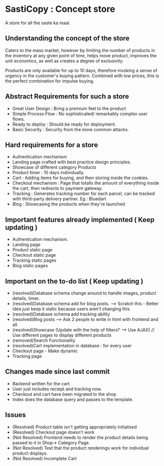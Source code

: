 # SastiCopy : Concept store

A store for all the saste ka maal.

## Understanding the concept of the store

Caters to the mass market, however by limiting the number of products in the
inventory at any given point of time, helps move product,
improves the unit economics, as well as
creates a degree of exclusivity.

Products are only available for up to 10 days, therefore invoking a sense of
urgency in the customer's buying pattern. Combined with low prices, this
is the perfect combination for impulse buying.

## Abstract Requirements for such a store

- Great User Design : Bring a premium feel to the product
- Simple Process Flow : No sophisticated/ remarkably complex user flows.
- Ready to deploy : Should be ready for deployment.
- Basic Security :  Security from the more common attacks.

## Hard requirements for a store

- Authentication mechanism
- Landing page crafted with best practice design principles.
- Showcase of different category Products
- Product timer : 10 days individually.
- Cart : Adding items for buying, and then storing inside the cookies.
- Checkout mechanism : Page that totalls the amount of everything inside the cart, then redirects to payment gateway.
- Tracking : Generates tracking number for each parcel, can be tracked with third-party delivery partner. Eg : Bluedart
- Blog : Showcasing the products when they're launched

## Important features already implemented ( Keep updating )
- Authentication mechanism.
- Landing page
- Product static page
- Checkout static page
- Tracking static pages
- Blog static pages


## Important on the to-do list ( Keep updating )
- (resolved)Database schema change around to handle images, product details, timer.
- (resolved)Database schema add for blog posts. --> Scratch this - Better idea just keep it static because users aren't changing this
- (resolved)Database schema add tracking ability
- (resolved)Blog posts --> Ask 2 people to write in html with frontend and all.
- (resolved)Showcase (Update with the help of filters? --> Use AJAX) // Use different pages to display different products
- (removed)Search Functionality
- (resolved)Cart implementation in database : for every user
- Checkout page - Make dynamic
- Tracking page

## Changes made since last commit
- Backend written for the cart.
- User just includes reciept and tracking now.
- Checkout and cart have been migrated to the shop
- Index does the database query and passes to the template.

## Issues
- (Resolved) Product table isn't getting appropriately initialised
- (Resolved) Checkout page doesn't work
- (Not Resolved) Frontend needs to render the product details being passed to it in Shop-> Category Page.
- (Not Resolved) Test that the product renderings work for individual product displays.
- (Not Resolved) Incomplete Cart
